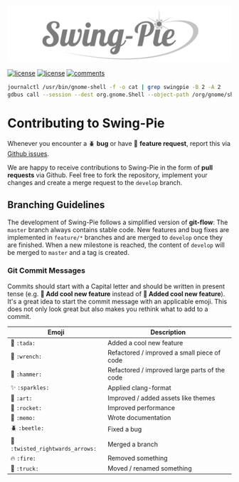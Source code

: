 <p align="center"> 
  <img src ="logo.svg" />
</p>

[![license](https://img.shields.io/badge/Gnome_Shell-3.36.2-blue.svg)](LICENSE)
[![license](https://img.shields.io/badge/License-MIT-purple.svg)](LICENSE)
[![comments](https://img.shields.io/badge/Comments-20.4%25-green.svg)](cloc.sh)

```bash
journalctl /usr/bin/gnome-shell -f -o cat | grep swingpie -B 2 -A 2
gdbus call --session --dest org.gnome.Shell --object-path /org/gnome/shell/extensions/swingpie --method org.gnome.Shell.Extensions.swingpie.ShowMenu '{"items":[{"name":"bar","icon":"user"},{"name":"horst","icon":"pixel"}]}'
```

# Contributing to Swing-Pie

Whenever you encounter a :beetle: **bug** or have :tada: **feature request**, 
report this via [Github issues](https://github.com/schneegans/swingpie/issues).

We are happy to receive contributions to Swing-Pie in the form of **pull requests** via Github.
Feel free to fork the repository, implement your changes and create a merge request to the `develop` branch.

## Branching Guidelines

The development of Swing-Pie follows a simplified version of **git-flow**: The `master` branch always contains stable code.
New features and bug fixes are implemented in `feature/*` branches and are merged to `develop` once they are finished.
When a new milestone is reached, the content of `develop` will be merged to `master` and a tag is created.

### Git Commit Messages

Commits should start with a Capital letter and should be written in present tense (e.g. __:tada: Add cool new feature__ instead of __:tada: Added cool new feature__).
It's a great idea to start the commit message with an applicable emoji. This does not only look great but also makes you rethink what to add to a commit.

Emoji | Description
------|------------
:tada: `:tada:` | Added a cool new feature
:wrench: `:wrench:` | Refactored / improved a small piece of code
:hammer: `:hammer:` | Refactored / improved large parts of the code
:sparkles: `:sparkles:` | Applied clang-format
:art: `:art:` | Improved / added assets like themes
:rocket: `:rocket:` | Improved performance
:memo: `:memo:` | Wrote documentation
:beetle: `:beetle:` | Fixed a bug
:twisted_rightwards_arrows: `:twisted_rightwards_arrows:` | Merged a branch
:fire: `:fire:` | Removed something
:truck: `:truck:` | Moved / renamed something